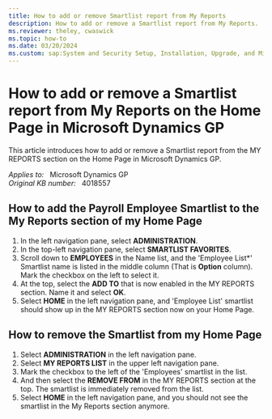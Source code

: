 ```yaml
---
title: How to add or remove Smartlist report from My Reports
description: How to add or remove a Smartlist report from My Reports.
ms.reviewer: theley, cwaswick
ms.topic: how-to
ms.date: 03/20/2024
ms.custom: sap:System and Security Setup, Installation, Upgrade, and Migrations
---
```

# How to add or remove a Smartlist report from My Reports on the Home Page in Microsoft Dynamics GP

This article introduces how to add or remove a Smartlist report from the MY REPORTS section on the Home Page in Microsoft Dynamics GP.

_Applies to:_ &nbsp; Microsoft Dynamics GP  
_Original KB number:_ &nbsp; 4018557

## How to add the Payroll Employee Smartlist to the My Reports section of my Home Page

1. In the left navigation pane, select **ADMINISTRATION**.
2. In the top-left navigation pane, select **SMARTLIST FAVORITES**.  
3. Scroll down to **EMPLOYEES** in the Name list, and the 'Employee List*' Smartlist name is listed in the middle column (That is **Option** column). Mark the checkbox on the left to select it.  
4. At the top, select the **ADD TO** that is now enabled in the MY REPORTS section. Name it and select **OK**.
5. Select **HOME** in the left navigation pane, and 'Employee List' smartlist should show up in the MY REPORTS section now on your Home Page.

## How to remove the Smartlist from my Home Page

1. Select **ADMINISTRATION** in the left navigation pane.
2. Select **MY REPORTS LIST** in the upper left navigation pane.
3. Mark the checkbox to the left of the 'Employees' smartlist in the list.
4. And then select the **REMOVE FROM** in the MY REPORTS section at the top. The smartlist is immediately removed from the list.
5. Select **HOME** in the left navigation pane, and you should not see the smartlist in the My Reports section anymore.
